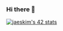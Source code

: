 ### Hi there 👋
[![jaeskim's 42 stats](https://badge42.herokuapp.com/api/stats/iraqi?privacyEmail=true&darkmode=true)](https://github.com/JaeSeoKim/badge42)
<!--
**ismailraqi/ismailraqi** is a ✨ _special_ ✨ repository because its `README.md` (this file) appears on your GitHub profile.

Here are some ideas to get you started:

- 🔭 I’m currently working on ...
- 🌱 I’m currently learning ...
- 👯 I’m looking to collaborate on ...
- 🤔 I’m looking for help with ...
- 💬 Ask me about ...
- 📫 How to reach me: ...
- 😄 Pronouns: ...
- ⚡ Fun fact: ...
-->
